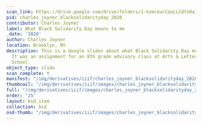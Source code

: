 ```yaml
---
scan_link: https://drive.google.com/drive/folders/1-hzmckucCqxLLCdYx0a103KQH73ZWk3g
pid: charles_joyner_blacksolidarityday_2020
contributor: Charles Joyner
label: What Black Solidarity Day means to me
_date: '2020'
author: Charles Joyner
location: Brooklyn, NY
description: This is a Google slides about what Black Solidarity Day means to me.
  It was an assignment for an 8th grade advisory class at Arts & Letters United 305
  School.
object_type: slide
scan_complete: Y
manifest: "/img/derivatives/iiif/charles_joyner_blacksolidarityday_2020/manifest.json"
thumbnail: "/img/derivatives/iiif/images/charles_joyner_blacksolidarityday_2020_0/full/250,/0/default.jpg"
full: "/img/derivatives/iiif/images/charles_joyner_blacksolidarityday_2020_0/full/1140,/0/default.jpg"
order: '25'
layout: bsd_item
collection: bsd
osd-thumb: "/img/derivatives/iiif/images/charles_joyner_blacksolidarityday_2020_0/full/375,/0/default.jpg"
---
```


